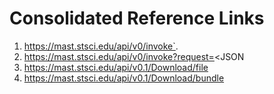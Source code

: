 # Consolidated Reference Links

1. https://mast.stsci.edu/api/v0/invoke`.
2. https://mast.stsci.edu/api/v0/invoke?request=<JSON
3. https://mast.stsci.edu/api/v0.1/Download/file
4. https://mast.stsci.edu/api/v0.1/Download/bundle